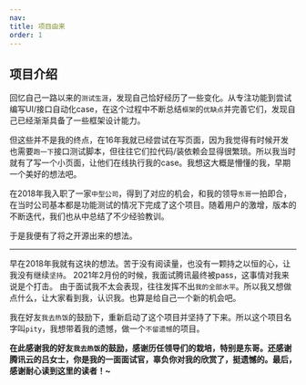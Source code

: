 ```yaml
---
nav:
title: 项目由来
order: 1
---
```

## 项目介绍

回忆自己一路以来的`测试生涯`，发现自己恰好经历了一些变化。从专注功能到尝试编写UI/接口自动化case，在这个过程中不断总结`框架`的`优缺点`并完善它们，发现自己已经渐渐具备了一些框架设计能力。

但这些并不是我的终点，在16年我就已经尝试在写页面，因为我觉得有时候开发也需要`跑一下`接口测试脚本，但往往它们拉代码/装依赖会显得很繁琐。所以我当时就有了写一个小页面，让他们在线执行我的case。我想这大概是懵懂的我，早期一个美好的想法吧。

在2018年我入职了一家`中型公司`，得到了对应的机会，和我的领导`东哥`一拍即合，在当时公司基本都是功能测试的情况下完成了这个项目。随着用户的激增，版本的不断迭代，我们也从中总结了不少经验教训。

于是我便有了将之开源出来的想法。

---

早在2018年我就有这块的想法。苦于没有阅读量，也没有一颗持之以恒的心，让我没有继续`坚持`。 2021年2月份的时候，我面试腾讯最终被pass，这事情对我来说是个打击。
由于面试我不太会表现，往往发挥不出`我的全部水平`。所以我又想做点什么，让大家看到我，认识我。也算是给自己一个新的机会吧。

我在好友`我去热饭`的鼓励下，重新启动了这个项目并坚持了下来。所以这个项目名字叫`pity`，我想带着我的遗憾，做一个`不留遗憾`的项目。

**在此感谢我的好友`我去热饭`的鼓励，感谢历任领导们的栽培，特别是东哥。还感谢腾讯云的吕女士，你是我的一面面试官，辜负你对我的欣赏了，挺遗憾的。最后，感谢耐心读到这里的读者！~**
